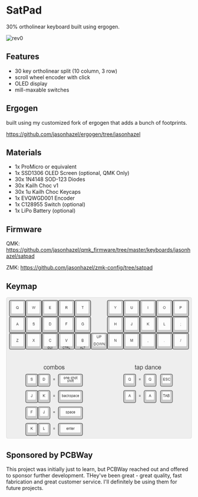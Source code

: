 # SatPad

30% ortholinear keyboard built using ergogen. 

![rev0](images/rev0.png) 

## Features

- 30 key ortholinear split (10 column, 3 row)
- scroll wheel encoder with click
- OLED display
- mill-maxable switches

## Ergogen
built using my customized fork of ergogen that adds a bunch of footprints.

https://github.com/jasonhazel/ergogen/tree/jasonhazel


## Materials
* 1x ProMicro or equivalent
* 1x SSD1306 OLED Screen (optional, QMK Only)
* 30x 1N4148 SOD-123 Diodes
* 30x Kailh Choc v1
* 30x 1u Kailh Choc Keycaps
* 1x EVQWGD001 Encoder
* 1x C128955 Switch (optional)
* 1x LiPo Battery (optional)

## Firmware
QMK: https://github.com/jasonhazel/qmk_firmware/tree/master/keyboards/jasonhazel/satpad

ZMK: https://github.com/jasonhazel/zmk-config/tree/satpad

## Keymap
![Keymap](images/keymap.png)


## Sponsored by PCBWay
This project was initially just to learn, but PCBWay reached out and offered to sponsor further development.  THey've been great - great quality, fast fabrication and great customer service.  I'll definitely be using them for future projects.
